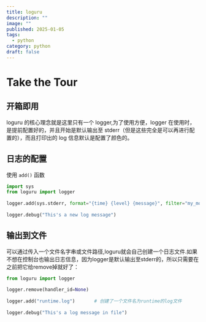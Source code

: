 ```yaml
---
title: loguru
description: ""
image: ""
published: 2025-01-05
tags:
  - python
category: python
draft: false
---
```

# Take the Tour

## 开箱即用

loguru 的核心理念就是这里只有一个 logger,为了使用方便，logger 在使用时，是提前配置好的，并且开始是默认输出至 stderr（但是这些完全是可以再进行配置的），而且打印出的 log 信息默认是配置了颜色的。

## 日志的配置

使用 `add()` 函数

```python
import sys
from loguru import logger
 
logger.add(sys.stderr, format="{time} {level} {message}", filter="my_module", level="INFO")
 
logger.debug("This's a new log message")
```
## 输出到文件
可以通过传入一个文件名字串或文件路径,loguru就会自己创建一个日志文件.如果不想在控制台也输出日志信息，因为logger是默认输出至stderr的，所以只需要在之前把它给remove掉就好了：
```python
from loguru import logger
 
logger.remove(handler_id=None)
 
logger.add("runtime.log")       # 创建了一个文件名为runtime的log文件
 
logger.debug("This's a log message in file")
```
